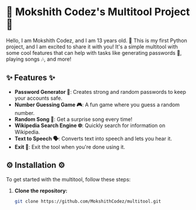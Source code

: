 # 🌟 Mokshith Codez's Multitool Project 🌟

Hello, I am Mokshith Codez, and I am 13 years old. 🎉 This is my first Python project, and I am excited to share it with you! It's a simple multitool with some cool features that can help with tasks like generating passwords 🔑, playing songs 🎶, and more!

## ✨ Features ✨

- **Password Generator 🔐**: Creates strong and random passwords to keep your accounts safe.
- **Number Guessing Game 🎮**: A fun game where you guess a random number.
- **Random Song 🎵**: Get a surprise song every time!
- **Wikipedia Search Engine 🌐**: Quickly search for information on Wikipedia.
- **Text to Speech 🗣️**: Converts text into speech and lets you hear it.
- **Exit 🚪**: Exit the tool when you're done using it.

## ⚙️ Installation ⚙️

To get started with the multitool, follow these steps:

1. **Clone the repository:**

   ```bash
   git clone https://github.com/MokshithCodez/multitool.git

